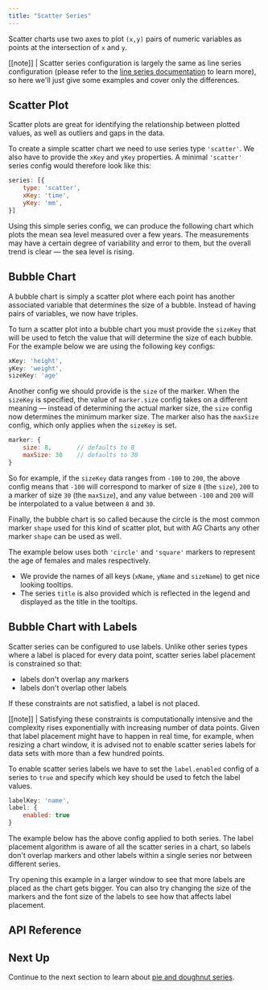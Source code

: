 ```yaml
---
title: "Scatter Series"
---
```


Scatter charts use two axes to plot `(x,y)` pairs of numeric variables as points at the intersection of `x` and `y`.

[[note]]
| Scatter series configuration is largely the same as line series configuration (please refer to the [line series documentation](/charts-line-series/) to learn more), so here we'll just give some examples and cover only the differences.

## Scatter Plot

Scatter plots are great for identifying the relationship between plotted values, as well as outliers and gaps in the data.

To create a simple scatter chart we need to use series type `'scatter'`. We also have to provide the `xKey` and `yKey` properties. A minimal `'scatter'` series config would therefore look like this:

```js
series: [{
    type: 'scatter',
    xKey: 'time',
    yKey: 'mm',
}]
```

Using this simple series config, we can produce the following chart which plots the mean sea level measured over a few years. The measurements may have a certain degree of variability and error to them, but the overall trend is clear &mdash; the sea level is rising.

<chart-example title='Scatter Chart' name='scatter-chart' type='generated'></chart-example>

## Bubble Chart

A bubble chart is simply a scatter plot where each point has another associated variable that determines the size of a bubble. Instead of having pairs of variables, we now have triples.

To turn a scatter plot into a bubble chart you must provide the `sizeKey` that will be used to fetch the value that will determine the size of each bubble. For the example below we are using the following key configs:

```js
xKey: 'height',
yKey: 'weight',
sizeKey: 'age'
```

Another config we should provide is the `size` of the marker. When the `sizeKey` is specified, the value of `marker.size` config takes on a different meaning &mdash; instead of determining the actual marker size, the `size` config now determines the minimum marker size. The marker also has the `maxSize` config, which only applies when the `sizeKey` is set.

```js
marker: {
    size: 8,       // defaults to 8
    maxSize: 30    // defaults to 30
}
```

So for example, if the `sizeKey` data ranges from `-100` to `200`, the above config means that `-100` will correspond to marker of size `8` (the `size`), `200` to a marker of size `30` (the `maxSize`), and any value between `-100` and `200` will be interpolated to a value between `8` and `30`.

Finally, the bubble chart is so called because the circle is the most common marker `shape` used for this kind of scatter plot, but with AG Charts any other marker `shape` can be used as well.

The example below uses both `'circle'` and `'square'` markers to represent the age of females and males respectively.
- We provide the names of all keys (`xName`, `yName` and `sizeName`) to get nice looking tooltips.
- The series `title` is also provided which is reflected in the legend and displayed as the title in the tooltips.

<chart-example title='Bubble Chart' name='bubble-chart' type='generated'></chart-example>

## Bubble Chart with Labels

Scatter series can be configured to use labels. Unlike other series types where a label is placed
for every data point, scatter series label placement is constrained so that:

- labels don't overlap any markers
- labels don't overlap other labels

If these constraints are not satisfied, a label is not placed.

[[note]]
| Satisfying these constraints is computationally intensive and the complexity rises exponentially with increasing number of data points. Given that label placement might have to happen in real time, for example, when resizing a chart window, it is advised not to enable scatter series labels for data sets with more than a few hundred points.

To enable scatter series labels we have to set the `label.enabled` config of a series to `true` and specify which key should be used to fetch the label values.

```js
labelKey: 'name',
label: {
    enabled: true
}
```

The example below has the above config applied to both series. The label placement algorithm is aware
of all the scatter series in a chart, so labels don't overlap markers and other labels within a single
series nor between different series.

Try opening this example in a larger window to see that more labels are placed as the chart gets bigger.
You can also try changing the size of the markers and the font size of the labels to see how that affects
label placement.

<chart-example title='Bubble Chart with Labels' name='bubble-chart-labels' type='generated'></chart-example>

## API Reference

<interface-documentation interfaceName='AgScatterSeriesOptions' overridesrc="charts-api/api.json" config='{ "showSnippets": false, "lookupRoot": "charts-api" }'></interface-documentation>

## Next Up

Continue to the next section to learn about [pie and doughnut series](/charts-pie-series/).
